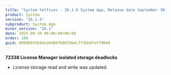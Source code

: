 ```yaml
---
title: "System hotfixes - 26.1.6 System App, Release date September 30, 2025 - Hotfixes"
product: System
version: "26.1.6"
subproduct: System App
minor_version: "26.1"
date: 2025-09-30 00:00:00+00:00
order: 106
guid: 80006933b9eb26d00fb06f6b4c7f3bb0faff9040
---
```


<strong>72338 License Manager isolated storage deadlocks</strong>
<ul><li>License storage read and write was updated.</li></ul>
